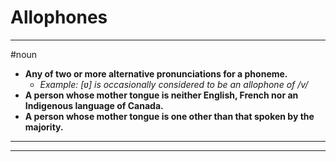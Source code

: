 # Allophones
---
#noun
- **Any of two or more alternative pronunciations for a phoneme.**
	- _Example: [ʋ] is occasionally considered to be an allophone of /v/_
- **A person whose mother tongue is neither English, French nor an Indigenous language of Canada.**
- **A person whose mother tongue is one other than that spoken by the majority.**
---
---
